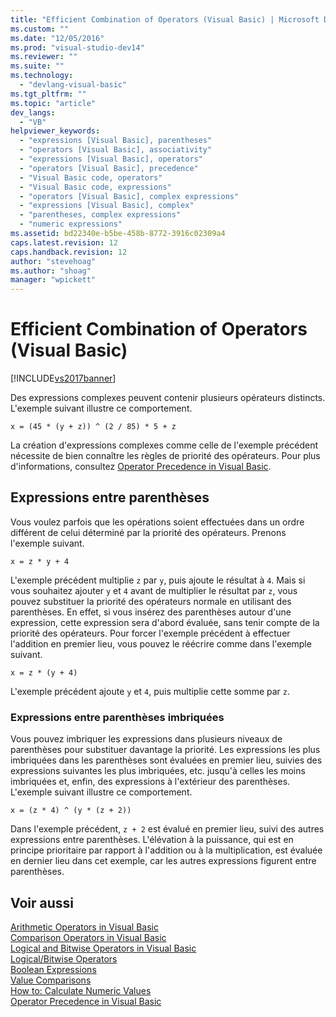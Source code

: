 ```yaml
---
title: "Efficient Combination of Operators (Visual Basic) | Microsoft Docs"
ms.custom: ""
ms.date: "12/05/2016"
ms.prod: "visual-studio-dev14"
ms.reviewer: ""
ms.suite: ""
ms.technology: 
  - "devlang-visual-basic"
ms.tgt_pltfrm: ""
ms.topic: "article"
dev_langs: 
  - "VB"
helpviewer_keywords: 
  - "expressions [Visual Basic], parentheses"
  - "operators [Visual Basic], associativity"
  - "expressions [Visual Basic], operators"
  - "operators [Visual Basic], precedence"
  - "Visual Basic code, operators"
  - "Visual Basic code, expressions"
  - "operators [Visual Basic], complex expressions"
  - "expressions [Visual Basic], complex"
  - "parentheses, complex expressions"
  - "numeric expressions"
ms.assetid: bd22340e-b5be-458b-8772-3916c02309a4
caps.latest.revision: 12
caps.handback.revision: 12
author: "stevehoag"
ms.author: "shoag"
manager: "wpickett"
---
```

# Efficient Combination of Operators (Visual Basic)
[!INCLUDE[vs2017banner](../../../../csharp/includes/vs2017banner.md)]

Des expressions complexes peuvent contenir plusieurs opérateurs distincts.  L'exemple suivant illustre ce comportement.  
  
 `x = (45 * (y + z)) ^ (2 / 85) * 5 + z`  
  
 La création d'expressions complexes comme celle de l'exemple précédent nécessite de bien connaître les règles de priorité des opérateurs.  Pour plus d'informations, consultez [Operator Precedence in Visual Basic](../../../../visual-basic/language-reference/operators/operator-precedence.md).  
  
## Expressions entre parenthèses  
 Vous voulez parfois que les opérations soient effectuées dans un ordre différent de celui déterminé par la priorité des opérateurs.  Prenons l'exemple suivant.  
  
 `x = z * y + 4`  
  
 L'exemple précédent multiplie `z` par `y`, puis ajoute le résultat à `4`.  Mais si vous souhaitez ajouter `y` et `4` avant de multiplier le résultat par `z`, vous pouvez substituer la priorité des opérateurs normale en utilisant des parenthèses.  En effet, si vous insérez des parenthèses autour d'une expression, cette expression sera d'abord évaluée, sans tenir compte de la priorité des opérateurs.  Pour forcer l'exemple précédent à effectuer l'addition en premier lieu, vous pouvez le réécrire comme dans l'exemple suivant.  
  
 `x = z * (y + 4)`  
  
 L'exemple précédent ajoute `y` et `4`, puis multiplie cette somme par `z`.  
  
### Expressions entre parenthèses imbriquées  
 Vous pouvez imbriquer les expressions dans plusieurs niveaux de parenthèses pour substituer davantage la priorité.  Les expressions les plus imbriquées dans les parenthèses sont évaluées en premier lieu, suivies des expressions suivantes les plus imbriquées, etc. jusqu'à celles les moins imbriquées et, enfin, des expressions à l'extérieur des parenthèses.  L'exemple suivant illustre ce comportement.  
  
 `x = (z * 4) ^ (y * (z + 2))`  
  
 Dans l'exemple précédent, `z + 2` est évalué en premier lieu, suivi des autres expressions entre parenthèses.  L'élévation à la puissance, qui est en principe prioritaire par rapport à l'addition ou à la multiplication, est évaluée en dernier lieu dans cet exemple, car les autres expressions figurent entre parenthèses.  
  
## Voir aussi  
 [Arithmetic Operators in Visual Basic](../../../../visual-basic/programming-guide/language-features/operators-and-expressions/arithmetic-operators.md)   
 [Comparison Operators in Visual Basic](../../../../visual-basic/programming-guide/language-features/operators-and-expressions/comparison-operators.md)   
 [Logical and Bitwise Operators in Visual Basic](../../../../visual-basic/programming-guide/language-features/operators-and-expressions/logical-and-bitwise-operators.md)   
 [Logical\/Bitwise Operators](../../../../visual-basic/language-reference/operators/logical-bitwise-operators.md)   
 [Boolean Expressions](../../../../visual-basic/programming-guide/language-features/operators-and-expressions/boolean-expressions.md)   
 [Value Comparisons](../../../../visual-basic/programming-guide/language-features/operators-and-expressions/value-comparisons.md)   
 [How to: Calculate Numeric Values](../../../../visual-basic/programming-guide/language-features/operators-and-expressions/how-to-calculate-numeric-values.md)   
 [Operator Precedence in Visual Basic](../../../../visual-basic/language-reference/operators/operator-precedence.md)
